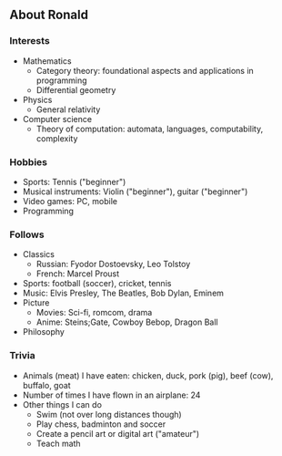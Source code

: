 ## About Ronald

### Interests

- Mathematics
  - Category theory: foundational aspects and applications in programming
  - Differential geometry
- Physics
  - General relativity
- Computer science
  - Theory of computation: automata, languages, computability, complexity

### Hobbies

- Sports: Tennis ("beginner")
- Musical instruments: Violin ("beginner"), guitar ("beginner")
- Video games: PC, mobile
- Programming

### Follows

- Classics
  - Russian: Fyodor Dostoevsky, Leo Tolstoy
  - French: Marcel Proust
- Sports: football (soccer), cricket, tennis
- Music: Elvis Presley, The Beatles, Bob Dylan, Eminem
- Picture
  - Movies: Sci-fi, romcom, drama
  - Anime: Steins;Gate, Cowboy Bebop, Dragon Ball
- Philosophy

### Trivia

- Animals (meat) I have eaten: chicken, duck, pork (pig), beef (cow), buffalo, goat
- Number of times I have flown in an airplane: 24
- Other things I can do
  - Swim (not over long distances though)
  - Play chess, badminton and soccer
  - Create a pencil art or digital art ("amateur")
  - Teach math


